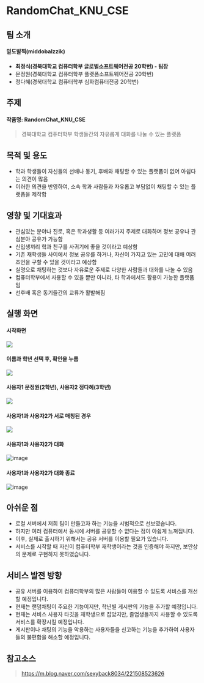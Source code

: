 # RandomChat_KNU_CSE
## 팀 소개
#### **믿도발찍(middobalzzik)**
- **최정식(경북대학교 컴퓨터학부 글로벌소프트웨어전공 20학번) - 팀장**    
- 문정원(경북대학교 컴퓨터학부 플랫폼소프트웨어전공 20학번)   
- 정다혜(경북대학교 컴퓨터학부 심화컴퓨터전공 20학번)
## 주제
#### **작품명: RandomChat_KNU_CSE**
> 경북대학교 컴퓨터학부 학생들간의 자유롭게 대화를 나눌 수 있는 플랫폼
## 목적 및 용도
- 학과 학생들이 자신들의 선배나 동기, 후배와 채팅할 수 있는 플랫폼이 없어 아쉽다는 의견이 많음    
- 이러한 의견을 반영하여, 소속 학과 사람들과 자유롭고 부담없이 채팅할 수 있는 플랫폼을 제작함    
## 영향 및 기대효과
- 관심있는 분야나 진로, 혹은 학과생활 등 여러가지 주제로 대화하며 정보 공유나 관심분야 공유가 가능함  
- 신입생끼리 학과 친구를 사귀기에 좋을 것이라고 예상함    
- 기존 재학생들 사이에서 정보 공유를 하거나, 자신이 가지고 있는 고민에 대해 여러 조언을 구할 수 있을 것이라고 예상함    
- 실명으로 채팅하는 것보다 자유로운 주제로 다양한 사람들과 대화를 나눌 수 있음    
- 컴퓨터학부에서 사용할 수 있을 뿐만 아니라, 타 학과에서도 활용이 가능한 플랫폼임    
- 선후배 혹은 동기들간의 교류가 활발해짐
## 실행 화면
#### 시작화면
<img src="https://user-images.githubusercontent.com/72001106/126690280-3ea81176-4670-482e-851c-02691b7155ce.png"></img><br/>    
#### 이름과 학년 선택 후, 확인을 누름
<img src="https://user-images.githubusercontent.com/72001106/126690418-c8c2b1e1-2173-41ac-905c-19de1b481ad1.png"></img><br/>
#### 사용자1 문정원(2학년), 사용자2 정다혜(3학년)
<img src="https://user-images.githubusercontent.com/72001106/126691955-1205427e-e5fc-4f82-82df-6fef4f070081.png"></img><br/>
#### 사용자1과 사용자2가 서로 매칭된 경우
<img src="https://user-images.githubusercontent.com/72001106/126692592-1b089975-629a-4584-ad28-81e1d31a292c.png"></img><br/>
#### 사용자1과 사용자2가 대화
![image](https://user-images.githubusercontent.com/72001106/126692894-c654ebf7-d068-490a-a032-32a49d23a49d.png)
#### 사용자1과 사용자2가 대화 종료
![image](https://user-images.githubusercontent.com/72001106/126693063-d1b3c19e-bd9c-4fb9-a50d-f2cff56fdc06.png)
## 아쉬운 점
- 로컬 서버에서 저희 팀이 만들고자 하는 기능을 시범적으로 선보였습니다.    
- 하지만 여러 컴퓨터에서 동시에 서버를 공유할 수 없다는 점이 아쉽게 느껴집니다.    
- 이후, 실제로 출시하기 위해서는 공유 서버를 이용할 필요가 있습니다.    
- 서비스를 시작할 때 자신이 컴퓨터학부 재학생이라는 것을 인증해야 하지만, 보안상의 문제로 구현하지 못하였습니다.
## 서비스 발전 방향
- 공유 서버를 이용하여 컴퓨터학부의 많은 사람들이 이용할 수 있도록 서비스를 개선할 예정입니다.
- 현재는 랜덤채팅이 주요한 기능이지만, 학년별 게시판의 기능을 추가할 예정입니다.
- 현재는 서비스 사용자 타깃을 재학생으로 잡았지만, 졸업생들까지 사용할 수 있도록 서비스를 확장시킬 예정입니다.
- 게시판이나 채팅의 기능을 악용하는 사용자들을 신고하는 기능을 추가하여 사용자들의 불편함을 해소할 예정입니다.

## 참고소스
>https://m.blog.naver.com/sexyback8034/221508523626
